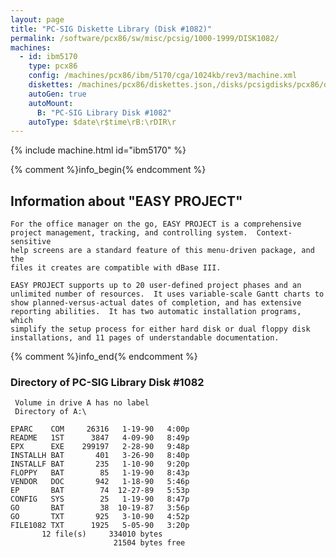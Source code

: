 ```yaml
---
layout: page
title: "PC-SIG Diskette Library (Disk #1082)"
permalink: /software/pcx86/sw/misc/pcsig/1000-1999/DISK1082/
machines:
  - id: ibm5170
    type: pcx86
    config: /machines/pcx86/ibm/5170/cga/1024kb/rev3/machine.xml
    diskettes: /machines/pcx86/diskettes.json,/disks/pcsigdisks/pcx86/diskettes.json
    autoGen: true
    autoMount:
      B: "PC-SIG Library Disk #1082"
    autoType: $date\r$time\rB:\rDIR\r
---
```


{% include machine.html id="ibm5170" %}

{% comment %}info_begin{% endcomment %}

## Information about "EASY PROJECT"

    For the office manager on the go, EASY PROJECT is a comprehensive
    project management, tracking, and controlling system.  Context-sensitive
    help screens are a standard feature of this menu-driven package, and the
    files it creates are compatible with dBase III.
    
    EASY PROJECT supports up to 20 user-defined project phases and an
    unlimited number of resources.  It uses variable-scale Gantt charts to
    show planned-versus-actual dates of completion, and has extensive
    reporting abilities.  It has two automatic installation programs, which
    simplify the setup process for either hard disk or dual floppy disk
    installations, and 11 pages of understandable documentation.
{% comment %}info_end{% endcomment %}


### Directory of PC-SIG Library Disk #1082

     Volume in drive A has no label
     Directory of A:\

    EPARC    COM     26316   1-19-90   4:00p
    README   1ST      3847   4-09-90   8:49p
    EPX      EXE    299197   2-28-90   9:48p
    INSTALLH BAT       401   3-26-90   8:40p
    INSTALLF BAT       235   1-10-90   9:20p
    FLOPPY   BAT        85   1-19-90   8:43p
    VENDOR   DOC       942   1-18-90   5:46p
    EP       BAT        74  12-27-89   5:53p
    CONFIG   SYS        25   1-19-90   8:47p
    GO       BAT        38  10-19-87   3:56p
    GO       TXT       925   3-10-90   4:52p
    FILE1082 TXT      1925   5-05-90   3:20p
           12 file(s)     334010 bytes
                           21504 bytes free
